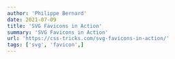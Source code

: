 ```yaml
---
author: 'Philippe Bernard'
date: 2021-07-09
title: 'SVG Favicons in Action'
summary: 'SVG Favicons in Action'
url: 'https://css-tricks.com/svg-favicons-in-action/'
tags: ['svg', 'favicon',]
---
```


